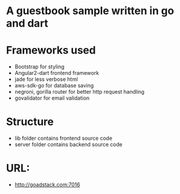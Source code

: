 # A guestbook sample written in go and dart

# Frameworks used

- Bootstrap for styling
- Angular2-dart frontend framework
- jade for less verbose html
- aws-sdk-go for database saving
- negroni, gorilla router for better http request handling
- govalidator for email validation

# Structure

- lib folder contains frontend source code
- server folder contains backend source code

# URL:
- http://goadstack.com:7016
